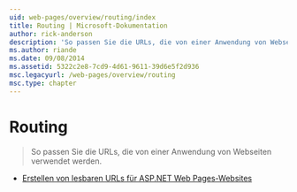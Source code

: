 ```yaml
---
uid: web-pages/overview/routing/index
title: Routing | Microsoft-Dokumentation
author: rick-anderson
description: 'So passen Sie die URLs, die von einer Anwendung von Webseiten verwendet werden.'
ms.author: riande
ms.date: 09/08/2014
ms.assetid: 5322c2e8-7cd9-4d61-9611-39d6e5f2d936
msc.legacyurl: /web-pages/overview/routing
msc.type: chapter
---
```

<a name="routing"></a>Routing
====================
> So passen Sie die URLs, die von einer Anwendung von Webseiten verwendet werden.


- [Erstellen von lesbaren URLs für ASP.NET Web Pages-Websites](creating-readable-urls-in-aspnet-web-pages-sites.md)
